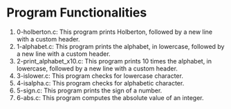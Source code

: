 # Program Functionalities

1. 0-holberton.c: This program prints Holberton, followed by a new line with a custom header.
2. 1-alphabet.c: This program prints the alphabet, in lowercase, followed by a new line with a custom header.
3. 2-print_alphabet_x10.c: This program prints 10 times the alphabet, in lowercase, followed by a new line with a custom header.
4. 3-islower.c: This program checks for lowercase character.
5. 4-isalpha.c: This program checks for alphabetic character.
6. 5-sign.c: This program prints the sign of a number.
7. 6-abs.c: This program computes the absolute value of an integer.
